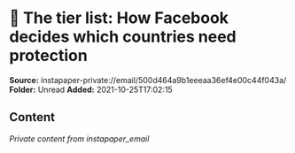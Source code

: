 # 🚨 The tier list: How Facebook decides which countries need protection

**Source:** instapaper-private://email/500d464a9b1eeeaa36ef4e00c44f043a/
**Folder:** Unread
**Added:** 2021-10-25T17:02:15




## Content
*Private content from instapaper_email*
